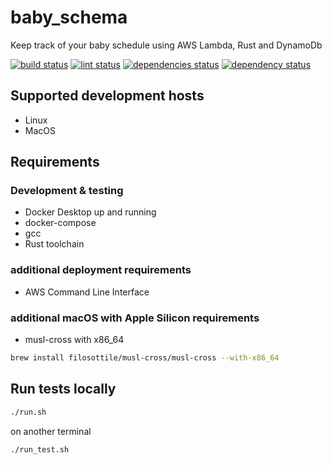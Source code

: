 # baby_schema
Keep track of your baby schedule using AWS Lambda, Rust and DynamoDb

[![build status](https://github.com/JaderDias/baby_schema/workflows/Rust/badge.svg)](https://github.com/JaderDias/baby_schema/actions?query=workflow%3ARust)
[![lint status](https://github.com/JaderDias/baby_schema/workflows/Linter/badge.svg)](https://github.com/JaderDias/baby_schema/actions?query=workflow%3ALinter)
[![dependencies status](https://github.com/JaderDias/baby_schema/workflows/Dependencies/badge.svg)](https://github.com/JaderDias/baby_schema/actions?query=workflow%3ADependencies)
[![dependency status](https://deps.rs/repo/github/JaderDias/baby_schema/status.svg)](https://deps.rs/repo/github/JaderDias/baby_schema)
## Supported development hosts

* Linux
* MacOS

## Requirements

### Development & testing

* Docker Desktop up and running
* docker-compose
* gcc
* Rust toolchain

### additional deployment requirements

* AWS Command Line Interface

### additional macOS with Apple Silicon requirements

* musl-cross with x86_64
```bash
brew install filosottile/musl-cross/musl-cross --with-x86_64
```

## Run tests locally

```bash
./run.sh
```

on another terminal

```bash
./run_test.sh
```
